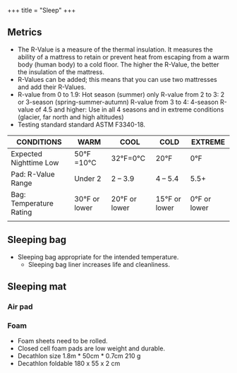 +++
title = "Sleep"
+++

## Metrics
- The R-Value is a measure of the thermal insulation. It measures the ability of a mattress to retain or prevent heat from escaping from a warm body (human body) to a cold floor. The higher the R-Value, the better the insulation of the mattress. 
- R-Values can be added; this means that you can use two mattresses and add their R-Values.
- R-value from 0 to 1.9: Hot season (summer) only R-value from 2 to 3: 2 or 3-season (spring-summer-autumn) R-value from 3 to 4: 4-season R-value of 4.5 and higher: Use in all 4 seasons and in extreme conditions (glacier, far north and high altitudes)
- Testing standard standard ASTM F3340-18.

| CONDITIONS              | WARM          | COOL          | COLD          | EXTREME      |
|-------------------------|---------------|---------------|---------------|--------------|
| Expected Nighttime Low  | 50°F =10°C    | 32°F=0°C          | 20°F          | 0°F          |
| Pad: R-Value Range      | Under 2       | 2 – 3.9       | 4 – 5.4       | 5.5+         |
| Bag: Temperature Rating | 30°F or lower | 20°F or lower | 15°F or lower | 0°F or lower |
|                         |               |               |               |              |

## Sleeping bag
- Sleeping bag appropriate for the intended temperature.
  - Sleeping bag liner increases life and cleanliness.

## Sleeping mat
### Air pad


### Foam
- Foam sheets need to be rolled.
- Closed cell foam pads are low weight and durable.
- Decathlon size 1.8m * 50cm * 0.7cm  210 g
- Decathlon foldable 180 x 55 x 2 cm
